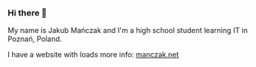 ### Hi there 👋

My name is Jakub Mańczak and I'm a high school student learning IT in Poznań, Poland.

I have a website with loads more info: [manczak.net](https://manczak.net)

<!--![jakubmanczak's GitHub stats](https://github-readme-stats.vercel.app/api?username=jakubmanczak&show_icons=true&theme=dark)-->


<!--
**jakubmanczak/JakubManczak** is a ✨ _special_ ✨ repository because its `README.md` (this file) appears on your GitHub profile.

Here are some ideas to get you started:

- 🔭 I’m currently working on ...
- 🌱 I’m currently learning ...
- 👯 I’m looking to collaborate on ...
- 🤔 I’m looking for help with ...
- 💬 Ask me about ...
- 📫 How to reach me: ...
- 😄 Pronouns: ...
- ⚡ Fun fact: ...
-->
